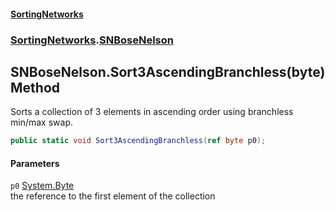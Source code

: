 #### [SortingNetworks](index.md 'index')
### [SortingNetworks](SortingNetworks.md 'SortingNetworks').[SNBoseNelson](SortingNetworks_SNBoseNelson.md 'SortingNetworks.SNBoseNelson')
## SNBoseNelson.Sort3AscendingBranchless(byte) Method
Sorts a collection of 3 elements in ascending order using branchless min/max swap.  
```csharp
public static void Sort3AscendingBranchless(ref byte p0);
```
#### Parameters
<a name='SortingNetworks_SNBoseNelson_Sort3AscendingBranchless(byte)_p0'></a>
`p0` [System.Byte](https://docs.microsoft.com/en-us/dotnet/api/System.Byte 'System.Byte')  
the reference to the first element of the collection
  
